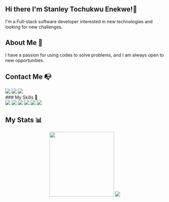 ## Hi there I'm Stanley Tochukwu Enekwe!👋
I'm a Full-stack software developer interested in new technologies and looking for new challenges.
## About Me 📄
I have a passion for using codes to solve problems, and I am always open to new opportunities.
## Contact Me :mailbox_with_no_mail:
<div>
  <a href="https://www.linkedin.com/in/stanley-enekwe-285104230"><img src="https://img.shields.io/badge/LinkedIn-0077B5?style=for-the-badge&logo=linkedin&logoColor=white"></a>
  <a href="mailto:tochukwuu14@gmail.com/"><img src="https://img.shields.io/badge/Gmail-D14836?style=for-the-badge&logo=gmail&logoColor=white"></a>
  <a href="https://twitter.com/Tochukwu87"><img src="https://img.shields.io/badge/Twitter-1DA1F2?style=for-the-badge&logo=twitter&logoColor=white"></a>
</div>
### My Skills 📖
<div>
  <img src = "https://img.shields.io/badge/-HTML5-E34F26?style=flat&logo=html5&logoColor=white">
  <img src = "https://img.shields.io/badge/-CSS3-1572B6?style=flat&logo=css3&logoColor=white">
  <img src="https://img.shields.io/badge/-Sass-cc6699?style=flat&logo=sass&logoColor=ffffff">
  <img src="https://img.shields.io/badge/-Bootstrap-563D7C?style=flat&logo=bootstrap&logoColor=white">
  <img src="https://img.shields.io/badge/-JavaScript-eed718?style=flat&logo=javascript&logoColor=ffffff">
  <img src="https://badgen.net/badge/icon/git?icon=git&label">
</div>

## My Stats :bar_chart:
<div align=center>
 <img height=205 src="https://github-readme-stats.vercel.app/api?username=Enekwestanley&show_icons=true&theme=city_lights&count_private=true&include_all_commits=true" />
 <img src="https://github-readme-stats.vercel.app/api/top-langs/?username=Enekwestanley&theme=city_lights&langs_count=3" />
</div>

<!--
**Enekwestanley/Enekwestanley** is a ✨ _special_ ✨ repository because its `README.md` (this file) appears on your GitHub profile.

Here are some ideas to get you started:

- 🔭 I’m currently working on ...
